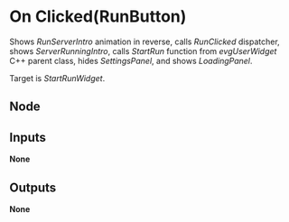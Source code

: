# On Clicked(RunButton)
Shows *RunServerIntro* animation in reverse, calls  *RunClicked* dispatcher, shows
*ServerRunningIntro*, calls *StartRun* function from *evgUserWidget* C++ parent class,
hides *SettingsPanel*, and shows *LoadingPanel*.  

Target is *StartRunWidget*.  

## Node

## Inputs
**None**

## Outputs
**None**